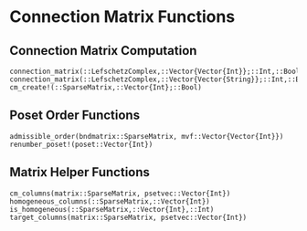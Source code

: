 # Connection Matrix Functions

## Connection Matrix Computation

```@docs
connection_matrix(::LefschetzComplex,::Vector{Vector{Int}};::Int,::Bool)
connection_matrix(::LefschetzComplex,::Vector{Vector{String}};::Int,::Bool)
cm_create!(::SparseMatrix,::Vector{Int};::Bool)
```

## Poset Order Functions

```@docs
admissible_order(bndmatrix::SparseMatrix, mvf::Vector{Vector{Int}})
renumber_poset!(poset::Vector{Int})
```

## Matrix Helper Functions

```@docs
cm_columns(matrix::SparseMatrix, psetvec::Vector{Int})
homogeneous_columns(::SparseMatrix,::Vector{Int})
is_homogeneous(::SparseMatrix,::Vector{Int},::Int)
target_columns(matrix::SparseMatrix, psetvec::Vector{Int})
```

